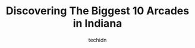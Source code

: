 ---
layout: ampstory
image: https://i0.wp.com/paketmu.com/wp-content/uploads/2023/06/retro-family-fun-center-and-events-0-in-indiana-1686367291.jpeg?resize=640,853
author: techidn
featured: false
description: Explore the diverse Arcade scene in Indiana, home to an incredible selection of 10 establishments catering to every taste. Whether youre in search of iconic favorites or undiscovered treasu
title: Discovering The Biggest 10 Arcades in Indiana
cover:
   title: Discovering The Biggest 10 Arcades in Indiana
   subtitle: RICKPATE
   background: https://paketmu.com/wp-content/uploads/2023/06/retro-family-fun-center-and-events-0-in-indiana-1686367291.jpeg

pages: 
 - layout: thirds
   top: <h1>#1 Dave & Busters Indianapolis</h1>
   bottom: "<p>Came here with family, to play games with kids and pick up dinner. Overall great time, the games were great and in  working condition. Lines were not too bad when we went</p>"
   background: https://paketmu.com/wp-content/uploads/2023/06/retro-family-fun-center-and-events-1-in-indiana-1686367292.jpeg
   backgroundblur: true
 - layout: thirds
   top: <h1>#2 Jaks Warehouse</h1>
   bottom: "<p>Jacks WarehouseThis is a very cool place to enjoy Birthday Party or a family special day, this place is clean and organized,have private room to celebrate Party , they o</p>"
   background: https://paketmu.com/wp-content/uploads/2023/06/retro-family-fun-center-and-events-2-in-indiana-1686367293.jpeg
   cta:
      link: https://paketmu.com/discovering-the-biggest-10-arcades-in-indiana/
      text: Discovering The Biggest 10 Arcades in Indiana
 - layout: thirds
   top: <h1>#3 16-Bit Bar+Arcade</h1>
   bottom: "<p>Awesome place to check out in Indianapolis. Great staff very friendly and kind. Cool place to play some classic video games and pinball machines for FREE! Grab a drink a </p>"
   background: https://paketmu.com/wp-content/uploads/2023/06/retro-family-fun-center-and-events-3-in-indiana-1686367294.jpeg
   cta:
      link: https://paketmu.com/discovering-the-biggest-10-arcades-in-indiana/
      text: Discovering The Biggest 10 Arcades in Indiana
 - layout: thirds
   top: <h1>#4 Dave & Busters</h1>
   bottom: "<p>1251 U.S. Hwy 31 N Suite F01B, Greenwood, IN 46142, United States</p>"
   background: https://images.unsplash.com/photo-1522441815192-d9f04eb0615c?ixlib=rb-4.0.3&ixid=MnwxMjA3fDB8MHxwaG90by1wYWdlfHx8fGVufDB8fHx8&auto=format&fit=crop&w=640&h=853&q=80
   cta:
      link: https://paketmu.com/discovering-the-biggest-10-arcades-in-indiana/
      text: Discovering The Biggest 10 Arcades in Indiana
 - layout: thirds
   top: <h1>#5 Tilt Studio Indianapolis</h1>
   bottom: "<p>49 W Maryland St, Indianapolis, IN 46204, United States</p>"
   background: https://images.unsplash.com/photo-1615749413727-825b59a857b5?ixlib=rb-4.0.3&ixid=MnwxMjA3fDB8MHxwaG90by1wYWdlfHx8fGVufDB8fHx8&auto=format&fit=crop&w=640&h=853&q=80
   cta:
      link: https://paketmu.com/discovering-the-biggest-10-arcades-in-indiana/
      text: Discovering The Biggest 10 Arcades in Indiana
 - layout: thirds
   top: <h1>#6 Boss Battle Games</h1>
   bottom: "<p>6020 E 82nd St, Indianapolis, IN 46250, United States</p>"
   background: https://images.unsplash.com/photo-1591393223703-56fe1347ac62?ixlib=rb-4.0.3&ixid=MnwxMjA3fDB8MHxwaG90by1wYWdlfHx8fGVufDB8fHx8&auto=format&fit=crop&w=640&h=853&q=80
   cta:
      link: https://paketmu.com/discovering-the-biggest-10-arcades-in-indiana/
      text: Discovering The Biggest 10 Arcades in Indiana
 - layout: thirds
   top: <h1>#7 Main Street Amusements</h1>
   bottom: "<p>642 Main St, Lafayette, IN 47901, United States</p>"
   background: https://images.unsplash.com/photo-1632260260864-caf7fde5ec36?ixlib=rb-4.0.3&ixid=MnwxMjA3fDB8MHxwaG90by1wYWdlfHx8fGVufDB8fHx8&auto=format&fit=crop&w=640&h=853&q=80
   cta:
      link: https://paketmu.com/discovering-the-biggest-10-arcades-in-indiana/
      text: Discovering The Biggest 10 Arcades in Indiana
 - layout: thirds
   middle: Continue reading...
   background: https://images.unsplash.com/photo-1609083590460-7b8cc0ca65f8?ixlib=rb-4.0.3&ixid=MnwxMjA3fDB8MHxwaG90by1wYWdlfHx8fGVufDB8fHx8&auto=format&fit=crop&w=640&h=853&q=80
   cta:
      link: https://paketmu.com/discovering-the-biggest-10-arcades-in-indiana/
      text: Discovering The Biggest 10 Arcades in Indiana
      
---